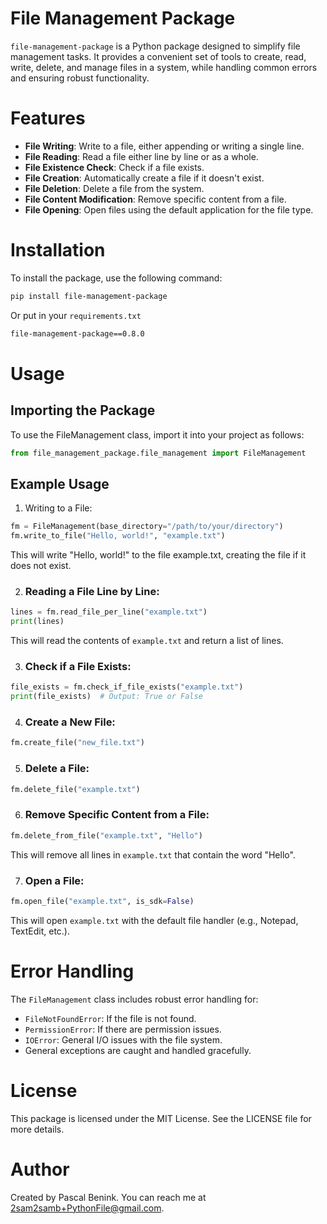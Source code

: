 # File Management Package

`file-management-package` is a Python package designed to simplify file management tasks. It provides a convenient set of tools to create, read, write, delete, and manage files in a system, while handling common errors and ensuring robust functionality.

# Features

- **File Writing**: Write to a file, either appending or writing a single line.
- **File Reading**: Read a file either line by line or as a whole.
- **File Existence Check**: Check if a file exists.
- **File Creation**: Automatically create a file if it doesn't exist.
- **File Deletion**: Delete a file from the system.
- **File Content Modification**: Remove specific content from a file.
- **File Opening**: Open files using the default application for the file type.

# Installation

To install the package, use the following command:

```bash
pip install file-management-package
```
Or put in your `requirements.txt`

```txt
file-management-package==0.8.0
```

# Usage
## Importing the Package
To use the FileManagement class, import it into your project as follows:

``` python
from file_management_package.file_management import FileManagement
```

## Example Usage
1. Writing to a File:

``` python
fm = FileManagement(base_directory="/path/to/your/directory")
fm.write_to_file("Hello, world!", "example.txt")
```
This will write "Hello, world!" to the file example.txt, creating the file if it does not exist.

2. ### Reading a File Line by Line:

```python
lines = fm.read_file_per_line("example.txt")
print(lines)
```

This will read the contents of `example.txt` and return a list of lines.

3. ### Check if a File Exists:

```python
file_exists = fm.check_if_file_exists("example.txt")
print(file_exists)  # Output: True or False
```

4. ### Create a New File:

```python
fm.create_file("new_file.txt")
```

5. ### Delete a File:

```python
fm.delete_file("example.txt")
```

6. ### Remove Specific Content from a File:

```python
fm.delete_from_file("example.txt", "Hello")
```

This will remove all lines in `example.txt` that contain the word "Hello".

7. ### Open a File:

```python
fm.open_file("example.txt", is_sdk=False)
```

This will open `example.txt` with the default file handler (e.g., Notepad, TextEdit, etc.).

# Error Handling

The `FileManagement` class includes robust error handling for:

- `FileNotFoundError`: If the file is not found.
- `PermissionError`: If there are permission issues.
- `IOError`: General I/O issues with the file system.
- General exceptions are caught and handled gracefully.

# License
This package is licensed under the MIT License. See the LICENSE file for more details.

# Author
Created by Pascal Benink. You can reach me at 2sam2samb+PythonFile@gmail.com.
